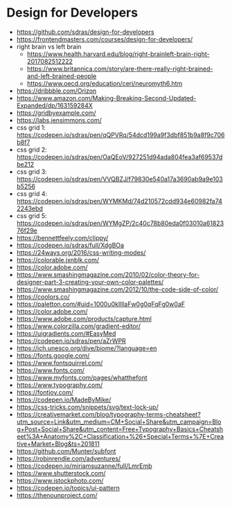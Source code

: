 # Design for Developers

* <https://github.com/sdras/design-for-developers>
* <https://frontendmasters.com/courses/design-for-developers/>
* right brain vs left brain
    * <https://www.health.harvard.edu/blog/right-brainleft-brain-right-2017082512222>
    * <https://www.britannica.com/story/are-there-really-right-brained-and-left-brained-people>
    * <https://www.oecd.org/education/ceri/neuromyth6.htm>
* <https://dribbble.com/Orizon>
* <https://www.amazon.com/Making-Breaking-Second-Updated-Expanded/dp/163159284X>
* <https://gridbyexample.com/>
* <https://labs.jensimmons.com/>
* css grid 1: <https://codepen.io/sdras/pen/qQPVRq/54dcd199a9f3dbf851b9a8f9c706b8f7>
* css grid 2: <https://codepen.io/sdras/pen/OaQEoV/927251d94ada804fea3af69537dbe212>
* css grid 3: <https://codepen.io/sdras/pen/VVQBZJ/f79830e540a17a3690ab9a9e103b5256>
* css grid 4: <https://codepen.io/sdras/pen/WYMKMd/74d210572cdd934e60982fa742243ebd>
* css grid 5: <https://codepen.io/sdras/pen/WYMgZP/2c40c78b80eda0f03010a6182376f29e>
* <https://bennettfeely.com/clippy/>
* <https://codepen.io/sdras/full/XdgBOa>
* <https://24ways.org/2016/css-writing-modes/>
* <https://colorable.jxnblk.com/>
* <https://color.adobe.com/>
* <https://www.smashingmagazine.com/2010/02/color-theory-for-designer-part-3-creating-your-own-color-palettes/>
* <https://www.smashingmagazine.com/2012/10/the-code-side-of-color/>
* <https://coolors.co/>
* <https://paletton.com/#uid=1000u0kllllaFw0g0qFqFg0w0aF>
* <https://color.adobe.com/>
* <https://www.adobe.com/products/capture.html>
* <https://www.colorzilla.com/gradient-editor/>
* <https://uigradients.com/#EasyMed>
* <https://codepen.io/sdras/pen/aZrWPR>
* <https://ich.unesco.org/dive/biome/?language=en>
* <https://fonts.google.com/>
* <https://www.fontsquirrel.com/>
* <https://www.fonts.com/>
* <https://www.myfonts.com/pages/whatthefont>
* <https://www.typography.com/>
* <https://fontjoy.com/>
* <https://codepen.io/MadeByMike/>
* <https://css-tricks.com/snippets/svg/text-lock-up/>
* <https://creativemarket.com/blog/typography-terms-cheatsheet?utm_source=Link&utm_medium=CM+Social+Share&utm_campaign=Blog+Post+Social+Share&utm_content=Free+Typography+Basics+Cheatsheet%3A+Anatomy%2C+Classification+%26+Special+Terms+%7E+Creative+Market+Blog&ts=201811>
* <https://github.com/Munter/subfont>
* <https://robinrendle.com/adventures/>
* <https://codepen.io/miriamsuzanne/full/LmrEmb>
* <https://www.shutterstock.com/>
* <https://www.istockphoto.com/>
* <https://codepen.io/topics/ui-pattern>
* <https://thenounproject.com/>